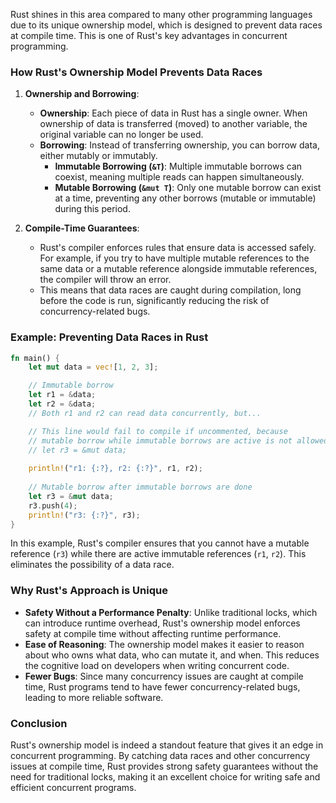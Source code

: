 Rust shines in this area compared to many other programming languages due to its unique ownership model, which is designed to prevent data races at compile time. This is one of Rust's key advantages in concurrent programming.

### How Rust's Ownership Model Prevents Data Races

1. **Ownership and Borrowing**:
   - **Ownership**: Each piece of data in Rust has a single owner. When ownership of data is transferred (moved) to another variable, the original variable can no longer be used.
   - **Borrowing**: Instead of transferring ownership, you can borrow data, either mutably or immutably.
     - **Immutable Borrowing (`&T`)**: Multiple immutable borrows can coexist, meaning multiple reads can happen simultaneously.
     - **Mutable Borrowing (`&mut T`)**: Only one mutable borrow can exist at a time, preventing any other borrows (mutable or immutable) during this period.

2. **Compile-Time Guarantees**:
   - Rust's compiler enforces rules that ensure data is accessed safely. For example, if you try to have multiple mutable references to the same data or a mutable reference alongside immutable references, the compiler will throw an error.
   - This means that data races are caught during compilation, long before the code is run, significantly reducing the risk of concurrency-related bugs.

### Example: Preventing Data Races in Rust

```rust
fn main() {
    let mut data = vec![1, 2, 3];

    // Immutable borrow
    let r1 = &data;
    let r2 = &data;
    // Both r1 and r2 can read data concurrently, but...

    // This line would fail to compile if uncommented, because
    // mutable borrow while immutable borrows are active is not allowed:
    // let r3 = &mut data;
    
    println!("r1: {:?}, r2: {:?}", r1, r2);
    
    // Mutable borrow after immutable borrows are done
    let r3 = &mut data;
    r3.push(4);
    println!("r3: {:?}", r3);
}
```

In this example, Rust's compiler ensures that you cannot have a mutable reference (`r3`) while there are active immutable references (`r1`, `r2`). This eliminates the possibility of a data race.

### Why Rust's Approach is Unique

- **Safety Without a Performance Penalty**: Unlike traditional locks, which can introduce runtime overhead, Rust's ownership model enforces safety at compile time without affecting runtime performance.
- **Ease of Reasoning**: The ownership model makes it easier to reason about who owns what data, who can mutate it, and when. This reduces the cognitive load on developers when writing concurrent code.
- **Fewer Bugs**: Since many concurrency issues are caught at compile time, Rust programs tend to have fewer concurrency-related bugs, leading to more reliable software.

### Conclusion

Rust's ownership model is indeed a standout feature that gives it an edge in concurrent programming. By catching data races and other concurrency issues at compile time, Rust provides strong safety guarantees without the need for traditional locks, making it an excellent choice for writing safe and efficient concurrent programs.
